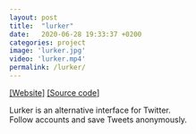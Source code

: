 ```yaml
---
layout: post
title:  "lurker"
date:   2020-06-28 19:33:37 +0200
categories: project
image: 'lurker.jpg'
video: 'lurker.mp4'
permalink: /lurker/
---
```


[[Website]](https://lurkerapp.herokuapp.com/)
[[Source code]](https://github.com/emilosman/lurker)

Lurker is an alternative interface for Twitter.  
Follow accounts and save Tweets anonymously.
